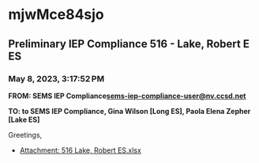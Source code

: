 # mjwMce84sjo
## Preliminary IEP Compliance 516 - Lake, Robert E ES
### May 8, 2023, 3:17:52 PM
**FROM: SEMS IEP Compliance<sems-iep-compliance-user@nv.ccsd.net>**

**TO: to SEMS IEP Compliance, Gina Wilson [Long ES], Paola Elena Zepher [Lake ES]**


Greetings, 





* [Attachment: 516 Lake, Robert ES.xlsx](mjwMce84sjo-attachment-1.xlsx)
